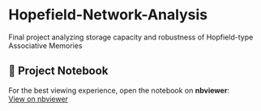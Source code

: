 # Hopefield-Network-Analysis
Final project analyzing storage capacity and robustness of Hopfield-type Associative Memories

## 📄 Project Notebook
For the best viewing experience, open the notebook on **nbviewer**:  
[View on nbviewer](https://nbviewer.jupyter.org/github/your-username/your-repo-name/blob/main/project%20(2).ipynb)


